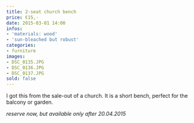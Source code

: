 ```yaml
---
title: 2-seat church bench
price: €15,-
date: 2015-03-01 14:00
infos:
- 'materials: wood'
- 'sun-bleached but robust'
categories:
- furniture
images:
- DSC_0135.JPG
- DSC_0136.JPG
- DSC_0137.JPG
sold: false
---
```


I got this from the sale-out of a church. It is a short bench, perfect for the balcony or garden.

*reserve now, but available only after 20.04.2015*
